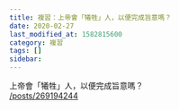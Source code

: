 ```yaml
---
title: 複習：上帝會「犧牲」人，以便完成旨意嗎？
date: 2020-02-27
last_modified_at: 1582815600
category: 複習
tags: []
sidebar: 
---
```


<p>上帝會「犧牲」人，以便完成旨意嗎？<br/>
<a href="/posts/269194244" target="_blank">/posts/269194244</a></p>
<p> </p>
